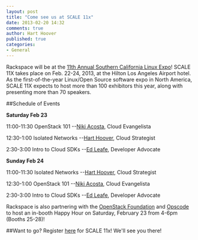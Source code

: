 ```yaml
---
layout: post
title: "Come see us at SCALE 11x"
date: 2013-02-20 14:32
comments: true
author: Hart Hoover
published: true
categories: 
- General
---
```

Rackspace will be at the [11th Annual Southern California Linux Expo](http://www.socallinuxexpo.org/scale11x/)! SCALE 11X takes place on Feb. 22-24, 2013, at the Hilton Los Angeles Airport hotel. As the first-of-the-year Linux/Open Source software expo in North America, SCALE 11X expects to host more than 100 exhibitors this year, along with presenting more than 70 speakers.
<!-- more -->
##Schedule of Events

**Saturday Feb 23**

11:00-11:30 OpenStack 101 --[Niki Acosta](https://twitter.com/nikiacosta), Cloud Evangelista

12:30-1:00 Isolated Networks --[Hart Hoover](https://twitter.com/hhoover), Cloud Strategist 

2:30-3:00 Intro to Cloud SDKs --[Ed Leafe](https://twitter.com/edleafe), Developer Advocate

**Sunday Feb 24**

11:00-11:30 Isolated Networks --[Hart Hoover](https://twitter.com/hhoover), Cloud Strategist

12:30-1:00 OpenStack 101 --[Niki Acosta](https://twitter.com/nikiacosta), Cloud Evangelista

2:30-3:00 Intro to Cloud SDKs --[Ed Leafe](https://twitter.com/edleafe), Developer Advocate

Rackspace is also partnering with the [OpenStack Foundation](http://www.openstack.org) and [Opscode](http://www.opscode.com) to host an in-booth Happy Hour on Saturday, February 23 from 4-6pm (Booths 25-28)!

##Want to go?
Register [here](https://reg.socallinuxexpo.org/reg6/) for SCALE 11x! We'll see you there!
